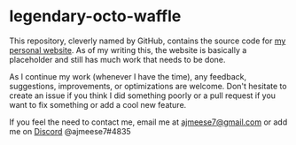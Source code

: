 # legendary-octo-waffle
This repository, cleverly named by GitHub, contains the source code for [my personal website](http://aaronmeese.com). As of my writing this, the website is basically a placeholder and still has much work that needs to be done.

As I continue my work (whenever I have the time), any feedback, suggestions, improvements, or optimizations are welcome. Don't hesitate to create an issue if you think I did something poorly or a pull request if you want to fix something or add a cool new feature.

If you feel the need to contact me, email me at ajmeese7@gmail.com or add me on [Discord](https://discordapp.com) @ajmeese7#4835
